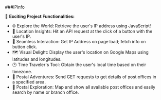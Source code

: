 ###IPinfo

🚀 **Exciting Project Functionalities:**

- 🌐 Explore the World: Retrieve the user's IP address using JavaScript!
- 📡 Location Insights: Hit an API request at the click of a button with the user's IP.
- 🔄 Seamless Interaction: Get IP Address on page load; fetch info on button click.
- 🗺️ Visual Delight: Display the user's location on Google Maps using latitudes and longitudes.
- 🕒 Time Traveler's Tool: Obtain the user's local time based on their timezone.
- 🏢 Postal Adventures: Send GET requests to get details of post offices in a specified area.
- 📮 Postal Exploration: Map and show all available post offices and easily search by name or branch office.
